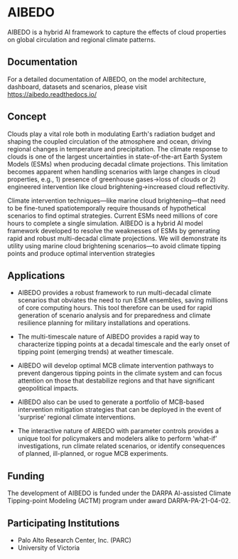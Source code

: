 # AIBEDO 

AIBEDO is a hybrid AI framework to capture the effects of cloud properties on global circulation and regional climate patterns. 


## Documentation

For a detailed documentation of AIBEDO, on the model architecture, dashboard, datasets and scenarios, please visit https://aibedo.readthedocs.io/

## Concept

Clouds play a vital role both in modulating Earth's radiation budget and shaping the coupled circulation of the atmosphere and ocean, driving regional changes in temperature and precipitation. The climate response to clouds is one of the largest uncertainties in state-of-the-art Earth System Models (ESMs) when producing decadal climate projections. This limitation becomes apparent when handling scenarios with large changes in cloud properties, e.g., 1) presence of greenhouse gases->loss of clouds or 2) engineered intervention like cloud brightening->increased cloud reflectivity.

Climate intervention techniques—like marine cloud brightening—that need to be fine-tuned spatiotemporally require thousands of hypothetical scenarios to find optimal strategies. Current ESMs need millions of core hours to complete a single simulation. AIBEDO is a hybrid AI model framework developed to resolve the weaknesses of ESMs by generating rapid and robust multi-decadal climate projections. We will demonstrate its utility using marine cloud brightening scenarios—to avoid climate tipping points and produce optimal intervention strategies


## Applications

- AIBEDO provides a robust framework to run multi-decadal climate scenarios that obviates the need to run ESM ensembles, saving millions of core computing hours. This tool therefore can be used for rapid generation of scenario analysis and for preparedness and climate resilience planning for military installations and operations.

- The multi-timescale nature of AIBEDO provides a rapid way to characterize tipping points at a decadal timescale and the early onset of tipping point (emerging trends) at weather timescale. 

- AIBEDO will develop optimal MCB climate intervention pathways to prevent dangerous tipping points in the climate system and can focus attention on those that destabilize regions and that have significant geopolitical impacts.

- AIBEDO also can be used to generate a portfolio of MCB-based intervention mitigation strategies that can be deployed in the event of 'surprise' regional climate interventions.

- The interactive nature of AIBEDO with parameter controls provides a unique tool for policymakers and modelers alike to perform ‘what-if’ investigations, run climate related scenarios, or identify consequences of planned, ill-planned, or rogue MCB experiments.


## Funding

The development of AIBEDO is funded under the DARPA AI-assisted Climate Tipping-point Modeling (ACTM) program under award DARPA-PA-21-04-02.

## Participating Institutions

- Palo Alto Research Center, Inc. (PARC)
- University of Victoria



